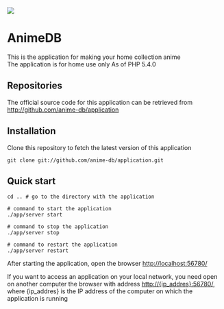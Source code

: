 <img src="http://anime-db.org/images/logo.jpg">

# AnimeDB #

This is the application for making your home collection anime<br/>
The application is for home use only
As of PHP 5.4.0

## Repositories ##

The official source code for this application can be retrieved from<br/>
<http://github.com/anime-db/application>

## Installation ##

Clone this repository to fetch the latest version of this application

    git clone git://github.com/anime-db/application.git

## Quick start ##

    cd .. # go to the directory with the application

    # command to start the application
    ./app/server start

    # command to stop the application
    ./app/server stop

    # command to restart the application
    ./app/server restart

After starting the application, open the browser <http://localhost:56780/>

If you want to access an application on your local network, you need open on another computer the browser with address <http://{ip_addres}:56780/>, where {ip_addres} is the IP address of the computer on which the application is running
